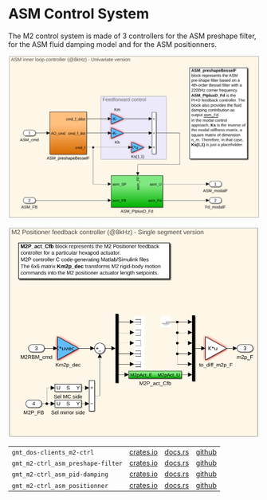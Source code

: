 # ASM Control System 

The M2 control system is made of 3 controllers for the ASM preshape filter, for the ASM fluid damping model and for the ASM positionners.

![](inner-loop.png)

![](positioner.png)

|||||
|-|-|-|-|
| `gmt_dos-clients_m2-ctrl`| [crates.io](https://crates.io/crates/gmt_dos-clients_m2-ctrl) | [docs.rs](https://docs.rs/gmt_dos-clients_m2-ctrl) | [github](https://github.com/rconan/dos-actors/tree/main/clients/m2-ctrl) |
| `gmt_m2-ctrl_asm_preshape-filter`| [crates.io](https://crates.io/crates/gmt_m2-ctrl_asm_preshape-filter) | [docs.rs](https://docs.rs/gmt_m2-ctrl_asm_preshape-filter) | [github](https://github.com/rconan/gmt-m2-ctrl/tree/master/asm/preshape-filter) |
| `gmt_m2-ctrl_asm_pid-damping`| [crates.io](https://crates.io/crates/gmt_m2-ctrl_asm_pid-damping) | [docs.rs](https://docs.rs/gmt_m2-ctrl_asm_pid-damping) | [github](https://github.com/rconan/gmt-m2-ctrl/tree/master/asm/pid-damping) |
| `gmt_m2-ctrl_asm_positionner`| [crates.io](https://crates.io/crates/gmt_m2-ctrl_asm_positionner) | [docs.rs](https://docs.rs/gmt_m2-ctrl_asm_positionner) | [github](https://github.com/rconan/gmt-m2-ctrl/tree/master/asm/positionner) |